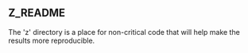 Z_README
--------

The 'z' directory is a place for non-critical code that will help make the results more reproducible.






